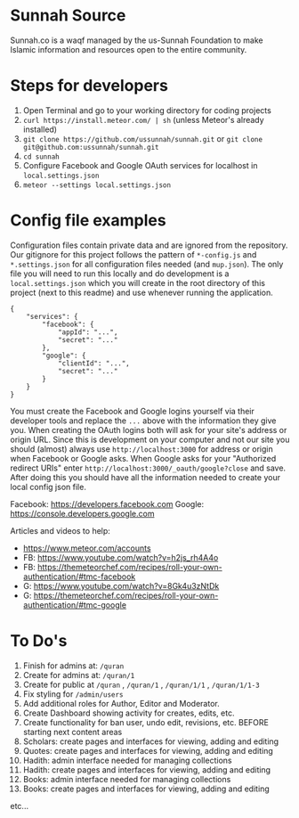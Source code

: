 # Sunnah Source

Sunnah.co is a waqf managed by the us-Sunnah Foundation to make Islamic information and resources open to the entire community.

# Steps for developers

1. Open Terminal and go to your working directory for coding projects
2. `curl https://install.meteor.com/ | sh` (unless Meteor's already installed)
3. `git clone https://github.com/ussunnah/sunnah.git` or `git clone git@github.com:ussunnah/sunnah.git`
4. `cd sunnah`
5. Configure Facebook and Google OAuth services for localhost in `local.settings.json`
6. `meteor --settings local.settings.json`

# Config file examples

Configuration files contain private data and are ignored from the repository.  Our gitignore for this project follows the pattern of `*-config.js` and `*.settings.json` for all configuration files needed (and `mup.json`).  The only file you will need to run this locally and do development is a `local.settings.json` which you will create in the root directory of this project (next to this readme) and use whenever running the application.

```
{
	"services": {
		"facebook": {
			"appId": "...",
			"secret": "..."
		},
		"google": {
			"clientId": "...",
			"secret": "..."
		}
	}
}
```

You must create the Facebook and Google logins yourself via their developer tools and replace the `...` above with the information they give you. When creating the OAuth logins both will ask for your site's address or origin URL. Since this is development on your computer and not our site you should (almost) always use `http://localhost:3000` for address or origin when Facebook or Google asks. When Google asks for your "Authorized redirect URIs" enter `http://localhost:3000/_oauth/google?close` and save.  After doing this you should have all the information needed to create your local config json file.

Facebook: https://developers.facebook.com
Google: https://console.developers.google.com

Articles and videos to help:
- https://www.meteor.com/accounts
- FB: https://www.youtube.com/watch?v=h2js_rh4A4o
- FB: https://themeteorchef.com/recipes/roll-your-own-authentication/#tmc-facebook
- G: https://www.youtube.com/watch?v=8Gk4u3zNtDk
- G: https://themeteorchef.com/recipes/roll-your-own-authentication/#tmc-google

# To Do's

1. Finish for admins at: `/quran`
2. Create for admins at: `/quran/1`
3. Create for public at `/quran` , `/quran/1` , `/quran/1/1` , `/quran/1/1-3`
4. Fix styling for `/admin/users`
5. Add additional roles for Author, Editor and Moderator.
6. Create Dashboard showing activity for creates, edits, etc.
7. Create functionality for ban user, undo edit, revisions, etc. BEFORE starting next content areas
8. Scholars: create pages and interfaces for viewing, adding and editing
9. Quotes: create pages and interfaces for viewing, adding and editing
10. Hadith: admin interface needed for managing collections
11. Hadith: create pages and interfaces for viewing, adding and editing
12. Books: admin interface needed for managing collections
13. Books: create pages and interfaces for viewing, adding and editing

etc...
